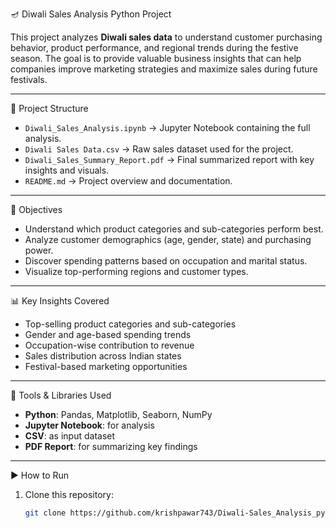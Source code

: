 🪔 Diwali Sales Analysis Python Project

This project analyzes **Diwali sales data** to understand customer purchasing behavior, product performance, and regional trends during the festive season. The goal is to provide valuable business insights that can help companies improve marketing strategies and maximize sales during future festivals.

---

📁 Project Structure

- `Diwali_Sales_Analysis.ipynb` → Jupyter Notebook containing the full analysis.
- `Diwali Sales Data.csv` → Raw sales dataset used for the project.
- `Diwali_Sales_Summary_Report.pdf` → Final summarized report with key insights and visuals.
- `README.md` → Project overview and documentation.

---

🎯 Objectives

- Understand which product categories and sub-categories perform best.
- Analyze customer demographics (age, gender, state) and purchasing power.
- Discover spending patterns based on occupation and marital status.
- Visualize top-performing regions and customer types.

---

 📊 Key Insights Covered

- Top-selling product categories and sub-categories
- Gender and age-based spending trends
- Occupation-wise contribution to revenue
- Sales distribution across Indian states
- Festival-based marketing opportunities

---

🔧 Tools & Libraries Used

- **Python**: Pandas, Matplotlib, Seaborn, NumPy
- **Jupyter Notebook**: for analysis
- **CSV**: as input dataset
- **PDF Report**: for summarizing key findings

---

▶️ How to Run

1. Clone this repository:
   ```bash
   git clone https://github.com/krishpawar743/Diwali-Sales_Analysis_python_project.git
